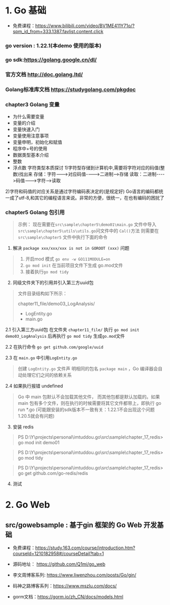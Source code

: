 
#  1. Go 基础

+ 免费课程：https://www.bilibili.com/video/BV1ME411Y71o/?spm_id_from=333.1387.favlist.content.click


### go version : 1.22.1(本demo 使用的版本)
### go sdk:https://golang.google.cn/dl/
###  官方文档 http://doc.golang.ltd/
### Golang标准库文档 https://studygolang.com/pkgdoc


### chapter3 Golang 变量
+ 为什么需要变量
+ 变量的介绍
+ 变量快速入门
+ 变量使用注意事项
+ 变量申明，初始化和赋值
+ 程序中+号的使用
+ 数据类型基本介绍
+ 整数
+ 浮点数
字符类型本质探讨
1)字符型存储到计算机中,需要将字符对应的码值(整数)找出来
存储：字符--->对应码值---->二进制-->存储
读取：二进制---->码值--->字符-->读取

2)字符和码值的对应关系是通过字符编码表决定的(是规定好)
Go语言的编码都统一成了utf-8,和其它的编程语言来说。非常的方便，很统一，在也有编码的困扰了


### chapter5 Golang 包引用
>示例：
现在需要在`src\sample\chapter5\demo01\main.go` 文件中导入 `src\sample\chapter5\utils\utils.go`问文件中的 `Cal()`方法 则需要在 `src\sample\chapter5` 文件中执行下面的命令

1. 解决  `package xxx/xxx/xxx is not in GOROOT (xxx)` 问题
> 1. 开启mod 模式 `go env -w GO111MODULE=on`
> 2. `go mod init` 在当前项目文件下生成 go.mod文件
>3. 接着执行`go mod tidy`


2. 同级文件夹下的引用并引入第三方uuid包
> 文件目录结构如下所示：
>
> chapter11_file/demo03_LogAnalysis/
> +  LogEntity.go
> + main.go

2.1 引入第三方uuid包 在文件夹 `chapter11_file/` 执行 `go mod init demo03_LogAnalysis` 后再执行 `go mod tidy` 生成`go.mod`文件

2.2 在执行命令 `go get github.com/google/uuid`

2.3  在 `main.go` 中引用`LogEntity.go`
> 创建 `LogEntity.go` 文件声 明相同的包名 `package main` ，Go 编译器会自动处理它们之间的依赖关系

2.4 如果执行报错 undefined
> Go 中 main 包默认不会加载其他文件， 而其他包都是默认加载的。如果 main 包有多个文件，则在执行的时候需要将其它文件都带上，即执行 go run *.go
> (可能跟安装的sdk版本不一致有关：1.22.1不会出现这个问题 1.20.5就会有问题)


3. 安装 redis 
> PS D:\Y\projects\personal\imtuddou.go\src\sample\chapter_17_redis> go mod init demo01

> PS D:\Y\projects\personal\imtuddou.go\src\sample\chapter_17_redis> go mod tidy

> PS D:\Y\projects\personal\imtuddou.go\src\sample\chapter_17_redis> go get github.com/go-redis/redis


4. 测试



#  2. Go Web
## src/gowebsample : 基于gin 框架的 Go Web 开发基础


+ 免费课程：https://study.163.com/course/introduction.htm?courseId=1210182958#/courseDetail?tab=1
+ 源码地址： https://github.com/Q1mi/go_web
+ 李文周博客系列: https://www.liwenzhou.com/posts/Go/gin/

+ 码神之路博客系列：https://www.mszlu.com/docs/
+ gorm文档：https://gorm.io/zh_CN/docs/models.html